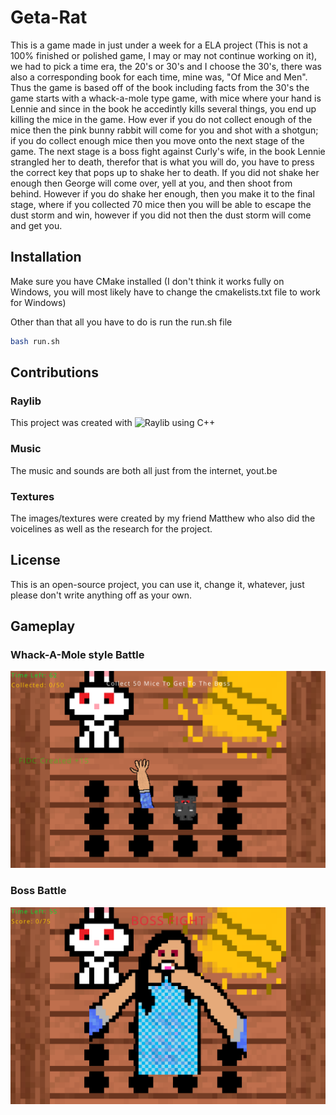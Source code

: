 # Geta-Rat
This is a game made in just under a week for a ELA project (This is not a 100% finished or polished game, I may or may not continue working on it), we had to pick a time era, the 20's or 30's and I choose the 30's, there was also a corresponding book for each time, mine was, "Of Mice and Men". Thus the game is based off of the book including facts from the 30's the game starts with a whack-a-mole type game, with mice where your hand is Lennie and since in the book he accedintly kills several things, you end up killing the mice in the game. How ever if you do not collect enough of the mice then the pink bunny rabbit will come for you and shot with a shotgun; if you do collect enough mice then you move onto the next stage of the game. The next stage is a boss fight against Curly's wife, in the book Lennie strangled her to death, therefor that is what you will do, you have to press the correct key that pops up to shake her to death. If you did not shake her enough then George will come over, yell at you, and then shoot from behind. However if you do shake her enough, then you make it to the final stage, where if you collected 70 mice then you will be able to escape the dust storm and win, however if you did not then the dust storm will come and get you.

## Installation
Make sure you have CMake installed (I don't think it works fully on Windows, you will most likely have to change the cmakelists.txt file to work for Windows)

Other than that all you have to do is run the run.sh file
```bash
bash run.sh
```

## Contributions
### Raylib
This project was created with ![Raylib](https://github.com/raysan5/raylib) using C++

### Music
The music and sounds are both all just from the internet, yout.be

### Textures
The images/textures were created by my friend Matthew who also did the voicelines as well as the research for the project.

## License
This is an open-source project, you can use it, change it, whatever, just please don't write anything off as your own.

## Gameplay
### Whack-A-Mole style Battle
![Whack-A-Mole Battle](https://github.com/HotWheelzCodez/Geta-Mouse/blob/main/assets/thumbnails/battle.png)
### Boss Battle
![Whack-A-Mole Battle](https://github.com/HotWheelzCodez/Geta-Mouse/blob/main/assets/thumbnails/bossBattle.png)
